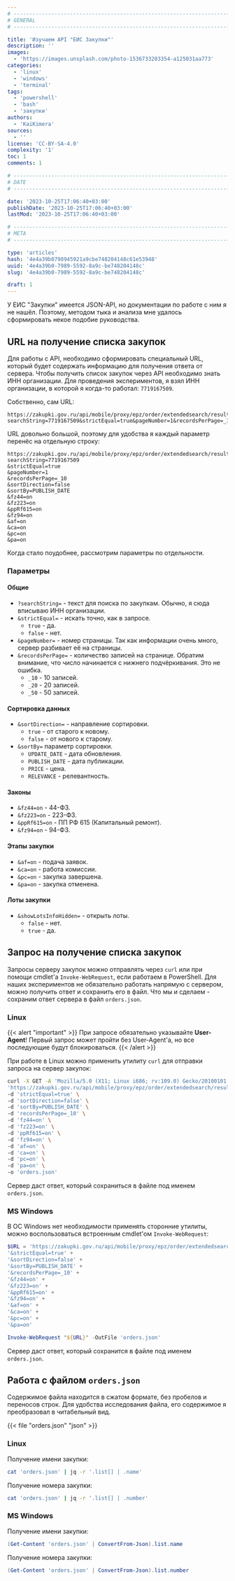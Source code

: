 ```yaml
---
# -------------------------------------------------------------------------------------------------------------------- #
# GENERAL
# -------------------------------------------------------------------------------------------------------------------- #

title: 'Изучаем API "ЕИС Закупки"'
description: ''
images:
  - 'https://images.unsplash.com/photo-1536733203354-a125031aa773'
categories:
  - 'linux'
  - 'windows'
  - 'terminal'
tags:
  - 'powershell'
  - 'bash'
  - 'закупки'
authors:
  - 'KaiKimera'
sources:
  - ''
license: 'CC-BY-SA-4.0'
complexity: '1'
toc: 1
comments: 1

# -------------------------------------------------------------------------------------------------------------------- #
# DATE
# -------------------------------------------------------------------------------------------------------------------- #

date: '2023-10-25T17:06:40+03:00'
publishDate: '2023-10-25T17:06:40+03:00'
lastMod: '2023-10-25T17:06:40+03:00'

# -------------------------------------------------------------------------------------------------------------------- #
# META
# -------------------------------------------------------------------------------------------------------------------- #

type: 'articles'
hash: '4e4a39b0798945921a9cbe748204148c61e53948'
uuid: '4e4a39b0-7989-5592-8a9c-be748204148c'
slug: '4e4a39b0-7989-5592-8a9c-be748204148c'

draft: 1
---
```


У ЕИС "Закупки" имеется JSON-API, но документации по работе с ним я не нашёл. Поэтому, методом тыка и анализа мне удалось сформировать некое подобие руководства.

<!--more-->

## URL на получение списка закупок

Для работы с API, необходимо сформировать специальный URL, который будет содержать информацию для получения ответа от сервера. Чтобы получить список закупок через API необходимо знать ИНН организации. Для проведения экспериментов, я взял ИНН организации, в которой я когда-то работал: `7719167509`.

Собственно, сам URL:

```
https://zakupki.gov.ru/api/mobile/proxy/epz/order/extendedsearch/results.html?searchString=7719167509&strictEqual=true&pageNumber=1&recordsPerPage=_10&sortDirection=false&sortBy=PUBLISH_DATE&fz44=on&fz223=on&ppRf615=on&fz94=on&af=on&ca=on&pc=on&pa=on
```

URL довольно большой, поэтому для удобства я каждый параметр перенёс на отдельную строку:

```
https://zakupki.gov.ru/api/mobile/proxy/epz/order/extendedsearch/results.html?searchString=7719167509
&strictEqual=true
&pageNumber=1
&recordsPerPage=_10
&sortDirection=false
&sortBy=PUBLISH_DATE
&fz44=on
&fz223=on
&ppRf615=on
&fz94=on
&af=on
&ca=on
&pc=on
&pa=on
```

Когда стало поудобнее, рассмотрим параметры по отдельности.

### Параметры

#### Общие

- `?searchString=` - текст для поиска по закупкам. Обычно, я сюда вписываю ИНН организации.
- `&strictEqual=` - искать точно, как в запросе.
  - `true` - да.
  - `false` - нет.
- `&pageNumber=` - номер страницы. Так как информации очень много, сервер разбивает её на страницы.
- `&recordsPerPage=` - количество записей на странице. Обратим внимание, что число начинается с нижнего подчёркивания. Это не ошибка.
  - `_10` - 10 записей.
  - `_20` - 20 записей.
  - `_50` - 50 записей.

#### Сортировка данных

- `&sortDirection=` - направление сортировки.
  - `true` - от старого к новому.
  - `false` - от нового к старому.
- `&sortBy=` параметр сортировки.
  - `UPDATE_DATE` - дата обновления.
  - `PUBLISH_DATE` - дата публикации.
  - `PRICE` - цена.
  - `RELEVANCE` - релевантность.

#### Законы

- `&fz44=on` - 44-ФЗ.
- `&fz223=on` - 223-ФЗ.
- `&ppRf615=on` - ПП РФ 615 (Капитальный ремонт).
- `&fz94=on` - 94-ФЗ.

#### Этапы закупки

- `&af=on` - подача заявок.
- `&ca=on` - работа комиссии.
- `&pc=on` - закупка завершена.
- `&pa=on` - закупка отменена.

#### Лоты закупки

- `&showLotsInfoHidden=` - открыть лоты.
  - `false` - нет.
  - `true` - да.

## Запрос на получение списка закупок

Запросы серверу закупок можно отправлять через `curl` или при помощи cmdlet'а `Invoke-WebRequest`, если работаем в PowerShell. Для наших экспериментов не обязательно работать напрямую с сервером, можно получить ответ и сохранить его в файл. Что мы и сделаем - сохраним ответ сервера в файл `orders.json`.

### Linux

{{< alert "important" >}}
При запросе обязательно указывайте **User-Agent**! Первый запрос может пройти без User-Agent'а, но все последующие будут блокироваться.
{{< /alert >}}

При работе в Linux можно применить утилиту `curl` для отправки запроса на сервер закупок:

```bash
curl -X GET -A 'Mozilla/5.0 (X11; Linux i686; rv:109.0) Gecko/20100101 Firefox/119.0' \
'https://zakupki.gov.ru/api/mobile/proxy/epz/order/extendedsearch/results.html?searchString=7719167509' \
-d 'strictEqual=true' \
-d 'sortDirection=false' \
-d 'sortBy=PUBLISH_DATE' \
-d 'recordsPerPage=_10' \
-d 'fz44=on' \
-d 'fz223=on' \
-d 'ppRf615=on' \
-d 'fz94=on' \
-d 'af=on' \
-d 'ca=on' \
-d 'pc=on' \
-d 'pa=on' \
-o 'orders.json'
```

Сервер даст ответ, который сохраниться в файле под именем `orders.json`.

### MS Windows

В ОС Windows нет необходимости применять сторонние утилиты, можно воспользоваться встроенным cmdlet'ом `Invoke-WebRequest`:

```powershell
$URL = 'https://zakupki.gov.ru/api/mobile/proxy/epz/order/extendedsearch/results.html?searchString=7719167509' +
'&strictEqual=true' +
'&sortDirection=false' +
'&sortBy=PUBLISH_DATE' +
'&recordsPerPage=_10' +
'&fz44=on' +
'&fz223=on' +
'&ppRf615=on' +
'&fz94=on' +
'&af=on' +
'&ca=on' +
'&pc=on' +
'&pa=on'

Invoke-WebRequest "${URL}" -OutFile 'orders.json'
```

Сервер даст ответ, который сохранится в файле под именем `orders.json`.

## Работа с файлом `orders.json`

Содержимое файла находится в сжатом формате, без пробелов и переносов строк. Для удобства исследования файла, его содержимое я преобразовал в читабельный вид.

{{< file "orders.json" "json" >}}

### Linux

Получение имени закупки:

```bash
cat 'orders.json' | jq -r '.list[] | .name'
```

Получение номера закупки:

```bash
cat 'orders.json' | jq -r '.list[] | .number'
```

### MS Windows

Получение имени закупки:

```powershell
(Get-Content 'orders.json' | ConvertFrom-Json).list.name
```

Получение номера закупки:

```powershell
(Get-Content 'orders.json' | ConvertFrom-Json).list.number
```
